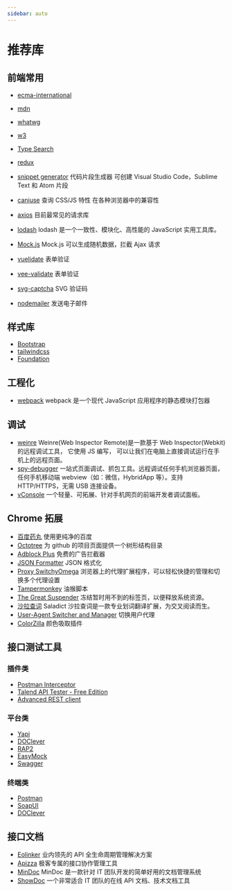 ```yaml
---
sidebar: auto
---
```


# 推荐库

## 前端常用

- [ecma-international](https://www.ecma-international.org/)
- [mdn](https://developer.mozilla.org/zh-CN/)
- [whatwg](https://whatwg.org/)
- [w3](https://www.w3.org/)
- [Type Search](https://www.typescriptlang.org/dt/search?search=)
- [redux](https://redux.js.org/introduction/installation)

- [snippet generator](https://snippet-generator.app/) 代码片段生成器 可创建 Visual Studio Code，Sublime Text 和 Atom 片段

- [caniuse](https://caniuse.com/) 查询 CSS/JS 特性 在各种浏览器中的兼容性
- [axios](https://github.com/axios/axios) 目前最常见的请求库
- [lodash](https://github.com/lodash/lodash) lodash 是一个一致性、模块化、高性能的 JavaScript 实用工具库。
- [Mock.js](https://github.com/nuysoft/Mock) Mock.js 可以生成随机数据，拦截 Ajax 请求
- [vuelidate](http://github.com/monterail/vuelidate) 表单验证
- [vee-validate](https://github.com/logaretm/vee-validate) 表单验证
- [svg-captcha](https://github.com/produck/svg-captcha) SVG 验证码
- [nodemailer](https://github.com/nodemailer/nodemailer) 发送电子邮件

## 样式库

- [Bootstrap](https://getbootstrap.com/)
- [tailwindcss](https://tailwindcss.com/)
- [Foundation](https://get.foundation/)

## 工程化

- [webpack](https://www.webpackjs.com/concepts/) webpack 是一个现代 JavaScript 应用程序的静态模块打包器

## 调试

- [weinre](https://github.com/nupthale/weinre) Weinre(Web Inspector Remote)是一款基于 Web Inspector(Webkit)的远程调试工具， 它使用 JS 编写， 可以让我们在电脑上直接调试运行在手机上的远程页面。
- [spy-debugger](https://github.com/wuchangming/spy-debugger) 一站式页面调试、抓包工具。远程调试任何手机浏览器页面，任何手机移动端 webview（如：微信，HybridApp 等）。支持 HTTP/HTTPS，无需 USB 连接设备。
- [vConsole](https://github.com/Tencent/vConsole) 一个轻量、可拓展、针对手机网页的前端开发者调试面板。

## Chrome 拓展

- [百度药丸](https://chrome.google.com/webstore/detail/%E7%99%BE%E5%BA%A6%E8%8D%AF%E4%B8%B8-baidu-capsule/ngiclcoldiplnjcafhjkacjcmdidcmjp?hl=zh-CN) 使用更纯净的百度
- [Octotree](https://chrome.google.com/webstore/detail/octotree/bkhaagjahfmjljalopjnoealnfndnagc?hl=zh-CN) 为 github 的项目页面提供一个树形结构目录
- [Adblock Plus](https://chrome.google.com/webstore/detail/adblock-plus-free-ad-bloc/cfhdojbkjhnklbpkdaibdccddilifddb?hl=zh-CN) 免费的广告拦截器
- [JSON Formatter](https://chrome.google.com/webstore/detail/json-formatter/bcjindcccaagfpapjjmafapmmgkkhgoa) JSON 格式化
- [Proxy SwitchyOmega](https://chrome.google.com/webstore/detail/proxy-switchyomega/padekgcemlokbadohgkifijomclgjgif?hl=zh-CN) 浏览器上的代理扩展程序，可以轻松快捷的管理和切换多个代理设置
- [Tampermonkey](https://chrome.google.com/webstore/detail/tampermonkey/dhdgffkkebhmkfjojejmpbldmpobfkfo?hl=zh-CN) 油猴脚本
- [The Great Suspender](https://chrome.google.com/webstore/detail/the-great-suspender/klbibkeccnjlkjkiokjodocebajanakg?hl=zh-CN) 冻结暂时用不到的标签页，以便释放系统资源。
- [沙拉查词](https://chrome.google.com/webstore/detail/%E6%B2%99%E6%8B%89%E6%9F%A5%E8%AF%8D-%E8%81%9A%E5%90%88%E8%AF%8D%E5%85%B8%E5%88%92%E8%AF%8D%E7%BF%BB%E8%AF%91/cdonnmffkdaoajfknoeeecmchibpmkmg?hl=zh-CN) Saladict 沙拉查词是一款专业划词翻译扩展，为交叉阅读而生。
- [User-Agent Switcher and Manager](https://chrome.google.com/webstore/detail/user-agent-switcher-and-m/bhchdcejhohfmigjafbampogmaanbfkg/related?hl=zh-CN) 切换用户代理
- [ColorZilla](https://chrome.google.com/webstore/detail/colorzilla/bhlhnicpbhignbdhedgjhgdocnmhomnp?hl=zh-CN) 颜色吸取插件

## 接口测试工具

### 插件类

- [Postman Interceptor](https://chrome.google.com/webstore/detail/postman-interceptor/aicmkgpgakddgnaphhhpliifpcfhicfo?hl=zh-CN)
- [Talend API Tester - Free Edition](https://chrome.google.com/webstore/detail/talend-api-tester-free-ed/aejoelaoggembcahagimdiliamlcdmfm?hl=zh-CN)
- [Advanced REST client](https://chrome.google.com/webstore/detail/advanced-rest-client/hgmloofddffdnphfgcellkdfbfbjeloo?hl=zh-Cn)

### 平台类

- [Yapi](https://github.com/YMFE/yapi)
- [DOClever](https://github.com/sx1989827/DOClever)
- [RAP2](https://github.com/thx/rap2-delos)
- [EasyMock](https://github.com/easy-mock/easy-mock)
- [Swagger](https://github.com/swagger-api)

### 终端类

- [Postman](https://www.postman.com/)
- [SoapUI](https://www.soapui.org/)
- [DOClever](http://doclever.cn/controller/index/index.html)

## 接口文档

- [Eolinker](https://www.eolinker.com) 业内领先的 API 全生命周期管理解决方案
- [Apizza](https://apizza.net/pro/#/) 极客专属的接口协作管理工具
- [MinDoc](https://www.iminho.me/) MinDoc 是一款针对 IT 团队开发的简单好用的文档管理系统
- [ShowDoc](https://www.showdoc.cc/) 一个非常适合 IT 团队的在线 API 文档、技术文档工具
